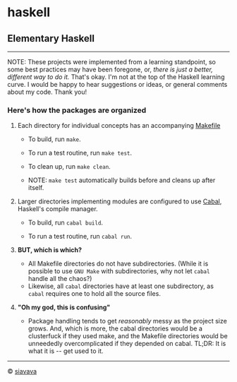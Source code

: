 # haskell

## Elementary Haskell

***

NOTE: These projects were implemented from a learning standpoint, so some best practices may have been foregone, or, *there is just a better, different way to do it.* That's okay. I'm not at the top of the Haskell learning curve. I would be happy to hear suggestions or ideas, or general comments about my code. Thank you!

### Here's how the packages are organized

1. Each directory for individual concepts has an accompanying [Makefile](https://en.wikipedia.org/wiki/Make_(software))

   * To build, run `make`.

   * To run a test routine, run `make test`.

   * To clean up, run `make clean`.

   * NOTE: `make test` automatically builds before and cleans up after itself.

2. Larger directories implementing modules are configured to use [Cabal](https://www.haskell.org/cabal/), Haskell's compile manager.

   * To build, run `cabal build`.

   * To run a test routine, run `cabal run`.

3. **BUT, which is which?**

   * All Makefile directories do not have subdirectories. (While it is possible to use `GNU Make` with subdirectories, why not let `cabal` handle all the chaos?)
   * Likewise, all `cabal` directories have at least one subdirectory, as `cabal` requires one to hold all the source files.

4. **"Oh my god, this is confusing"**

   * Package handling tends to get *reasonably* messy as the project size grows. And, which is more, the cabal directories would be a clusterfuck if they used make, and the Makefile directories would be unneededly overcomplicated if they depended on cabal. TL;DR: It is what it is -- get used to it.

***

&copy; [siavava](https://siavava.me)
